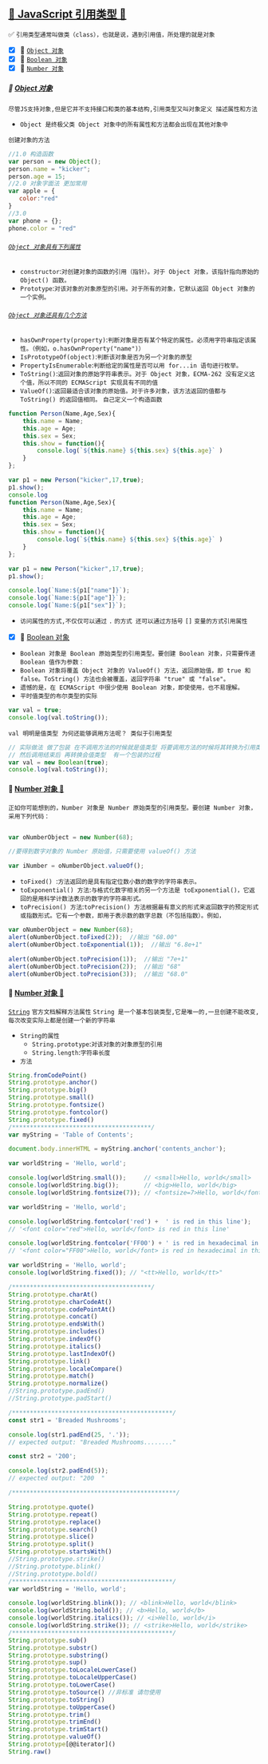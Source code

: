 <a id="top" href="#top">:blue_heart: JavaScript 引用类型  :maple_leaf:</a> 
----
:white_check_mark: `引用类型通常叫做类（class），也就是说，遇到引用值，所处理的就是对象`

- [x] :maple_leaf: [`Object 对象`](#object)
- [x] :maple_leaf: [`Boolean 对象`](#boolean)
- [x] :maple_leaf: [`Number 对象`](#number)
 
#####  :star2: [Object 对象](#top) <b id="object"></b>
`尽管JS支持对象,但是它并不支持接口和类的基本结构,引用类型又叫对象定义 描述属性和方法`
* `Object 是终极父类 Object 对象中的所有属性和方法都会出现在其他对象中`

`创建对象的方法`
```javascript
//1.0 构造函数
var person = new Object();
person.name = "kicker";
person.age = 15;
//2.0 对象字面法 更加常用
var apple = {
   color:"red"
}
//3.0
var phone = {};
phone.color = "red"
```
###### [`Object 对象具有下列属性`](#top)
* `constructor`:`对创建对象的函数的引用（指针）。对于 Object 对象，该指针指向原始的 Object() 函数。`
* `Prototype`:`对该对象的对象原型的引用。对于所有的对象，它默认返回 Object 对象的一个实例。`
###### [`Object 对象还具有几个方法`](#top)
* `hasOwnProperty(property)`:`判断对象是否有某个特定的属性。必须用字符串指定该属性。（例如，o.hasOwnProperty("name")）`
* `IsPrototypeOf(object)`:`判断该对象是否为另一个对象的原型`
* `PropertyIsEnumerable`:`判断给定的属性是否可以用 for...in 语句进行枚举。`
* `ToString()`:`返回对象的原始字符串表示。对于 Object 对象，ECMA-262 没有定义这个值，所以不同的 ECMAScript 实现具有不同的值`
* `ValueOf()`:`返回最适合该对象的原始值。对于许多对象，该方法返回的值都与 ToString() 的返回值相同。`
`自己定义一个构造函数`
```javascript
function Person(Name,Age,Sex){
    this.name = Name;
    this.age = Age;
    this.sex = Sex;
    this.show = function(){
        console.log(`${this.name} ${this.sex} ${this.age}` )
    }
};

var p1 = new Person("kicker",17,true);
p1.show();
console.log
function Person(Name,Age,Sex){
    this.name = Name;
    this.age = Age;
    this.sex = Sex;
    this.show = function(){
        console.log(`${this.name} ${this.sex} ${this.age}` )
    }
};

var p1 = new Person("kicker",17,true);
p1.show();

console.log(`Name:${p1["name"]}`);
console.log(`Name:${p1["age"]}`);
console.log(`Name:${p1["sex"]}`);
```
* `访问属性的方式,不仅仅可以通过` `.` `的方式 还可以通过方括号` `[]` `变量的方式引用属性`
- [x] :maple_leaf: <a href="#BooleanObject" id="BooleanObject" >Boolean 对象</a>
* `Boolean 对象是 Boolean 原始类型的引用类型。要创建 Boolean 对象，只需要传递 Boolean 值作为参数：`
* `Boolean 对象将覆盖 Object 对象的 ValueOf() 方法，返回原始值，即 true 和 false。ToString() 方法也会被覆盖，返回字符串 "true" 或 "false"。`
* `遗憾的是，在 ECMAScript 中很少使用 Boolean 对象，即使使用，也不易理解。`
* `平时值类型的布尔类型的实际`
```javascript
var val = true;
console.log(val.toString());
```
`val 明明是值类型 为何还能够调用方法呢？ 类似于引用类型`
```javascript
// 实际做法 做了包装 在不调用方法的时候就是值类型 将要调用方法的时候将其转换为引用类型 
// 然后调用结束后 再转换会值类型  有一个包装的过程
var val = new Boolean(true);
console.log(val.toString());
```
####  :star2: <a id="NumberObject" href="#NumberObject">Number 对象 </a><a href="#top">:whale2:</a>
`正如你可能想到的，Number 对象是 Number 原始类型的引用类型。要创建 Number 对象，采用下列代码：`
```javascript

var oNumberObject = new Number(68);

//要得到数字对象的 Number 原始值，只需要使用 valueOf() 方法

var iNumber = oNumberObject.valueOf();
```
* `toFixed() `:`方法返回的是具有指定位数小数的数字的字符串表示。`
* `toExponential() 方法`:`与格式化数字相关的另一个方法是 toExponential()，它返回的是用科学计数法表示的数字的字符串形式。`
* `toPrecision() 方法`:`toPrecision() 方法根据最有意义的形式来返回数字的预定形式或指数形式。它有一个参数，即用于表示数的数字总数（不包括指数）。例如，`
```javascript
var oNumberObject = new Number(68);
alert(oNumberObject.toFixed(2));  //输出 "68.00"
alert(oNumberObject.toExponential(1));  //输出 "6.8e+1"

alert(oNumberObject.toPrecision(1));  //输出 "7e+1"
alert(oNumberObject.toPrecision(2));  //输出 "68"
alert(oNumberObject.toPrecision(3));  //输出 "68.0"
```
####  :star2: <a id="NumberObject" href="#NumberObject">Number 对象 </a><a href="#top">:whale2:</a>
[`String`](https://developer.mozilla.org/en-US/docs/Web/JavaScript/Reference/Global_Objects/String) `官方文档解释方法属性`
`String 是一个基本包装类型,它是唯一的,一旦创建不能改变,每次改变实际上都是创建一个新的字符串`
* `String的属性`
  * `String.prototype`:`对该对象的对象原型的引用`
  * `String.length`:`字符串长度`
* `方法`
```javascript
String.fromCodePoint()
String.prototype.anchor()
String.prototype.big()
String.prototype.small()
String.prototype.fontsize()
String.prototype.fontcolor()
String.prototype.fixed()
/***************************************/
var myString = 'Table of Contents';

document.body.innerHTML = myString.anchor('contents_anchor');

var worldString = 'Hello, world';

console.log(worldString.small());     // <small>Hello, world</small>
console.log(worldString.big());       // <big>Hello, world</big>
console.log(worldString.fontsize(7)); // <fontsize=7>Hello, world</fontsize>

var worldString = 'Hello, world';

console.log(worldString.fontcolor('red') +  ' is red in this line');
// '<font color="red">Hello, world</font> is red in this line'

console.log(worldString.fontcolor('FF00') + ' is red in hexadecimal in this line');
// '<font color="FF00">Hello, world</font> is red in hexadecimal in this line'

var worldString = 'Hello, world';
console.log(worldString.fixed()); // "<tt>Hello, world</tt>"

/***************************************/
String.prototype.charAt()
String.prototype.charCodeAt()
String.prototype.codePointAt()
String.prototype.concat()
String.prototype.endsWith()
String.prototype.includes()
String.prototype.indexOf()
String.prototype.italics()
String.prototype.lastIndexOf()
String.prototype.link()
String.prototype.localeCompare()
String.prototype.match()
String.prototype.normalize()
//String.prototype.padEnd()
//String.prototype.padStart()

/*********************************************/
const str1 = 'Breaded Mushrooms';

console.log(str1.padEnd(25, '.'));
// expected output: "Breaded Mushrooms........"

const str2 = '200';

console.log(str2.padEnd(5));
// expected output: "200  "

/**********************************************/

String.prototype.quote()
String.prototype.repeat()
String.prototype.replace()
String.prototype.search()
String.prototype.slice()
String.prototype.split()
String.prototype.startsWith()
//String.prototype.strike()
//String.prototype.blink()
//String.prototype.bold()
/*********************************************/
var worldString = 'Hello, world'; 

console.log(worldString.blink()); // <blink>Hello, world</blink> 
console.log(worldString.bold()); // <b>Hello, world</b> 
console.log(worldString.italics()); // <i>Hello, world</i> 
console.log(worldString.strike()); // <strike>Hello, world</strike>
/*********************************************/
String.prototype.sub()
String.prototype.substr()
String.prototype.substring()
String.prototype.sup()
String.prototype.toLocaleLowerCase()
String.prototype.toLocaleUpperCase()
String.prototype.toLowerCase()
String.prototype.toSource() //非标准 请勿使用
String.prototype.toString()
String.prototype.toUpperCase()
String.prototype.trim()
String.prototype.trimEnd()
String.prototype.trimStart()
String.prototype.valueOf()
String.prototype[@@iterator]()
String.raw()
```
